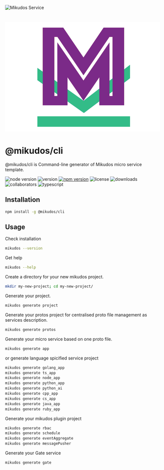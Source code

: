 ![Mikudos Service](https://img.shields.io/badge/MIKUDOS-Generator-brightgreen?style=for-the-badge&logo=appveyor)

# [![Mikudos](https://raw.githubusercontent.com/mikudos/doc/master/mikudos-logo.png)](https://mikudos.github.io/doc)

# @mikudos/cli

@mikudos/cli is Command-line generator of Mikudos micro service template.

![node version](https://img.shields.io/node/v/@mikudos/cli) ![version](https://img.shields.io/github/package-json/v/mikudos/cli) [![npm version](https://img.shields.io/npm/v/@mikudos/cli)](https://www.npmjs.com/package/@mikudos/cli) ![license](https://img.shields.io/npm/l/@mikudos/cli) ![downloads](https://img.shields.io/npm/dw/@mikudos/cli) ![collaborators](https://img.shields.io/npm/collaborators/@mikudos/cli) ![typescript](https://img.shields.io/npm/types/@mikudos/cli)

## Installation

```bash
npm install -g @mikudos/cli
```

## Usage

Check installation

```bash
mikudos --version
```

Get help

```bash
mikudos --help
```

Create a directory for your new mikudos project.

```bash
mkdir my-new-project; cd my-new-project/
```

Generate your project.

```bash
mikudos generate project
```

Generate your protos project for centralised proto file management as services description.

```bash
mikudos generate protos
```

Generate your micro service based on one proto file.

```bash
mikudos generate app
```

or generate language spicified service project

```bash
mikudos generate golang_app
mikudos generate ts_app
mikudos generate node_app
mikudos generate python_app
mikudos generate python_ai
mikudos generate cpp_app
mikudos generate cs_app
mikudos generate java_app
mikudos generate ruby_app
```

Generate your mikudos plugin project

```bash
mikudos generate rbac
mikudos generate schedule
mikudos generate eventAggregate
mikudos generate messagePusher
```

Generate your Gate service

```bash
mikudos generate gate
```
